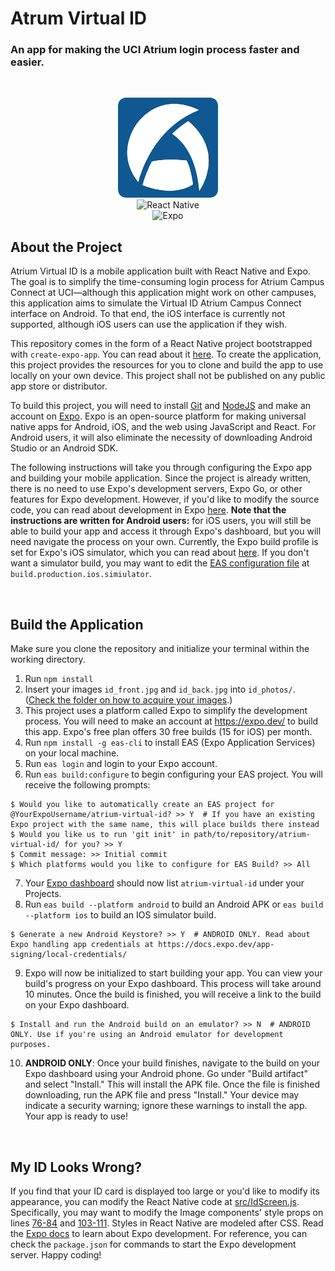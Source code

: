 # Atrum Virtual ID
### An app for making the UCI Atrium login process faster and easier.

<br />
<p align="center">
    <img src="assets/logo.png" alt="Logo" width="160" height="160">
    <br />
    <img src="https://img.shields.io/badge/react_native-%2320232a.svg?style=for-the-badge&logo=react&logoColor=%2361DAFB" alt="React Native"">
    <br />
    <img src="https://img.shields.io/badge/expo-1C1E24?style=for-the-badge&logo=expo&logoColor=#D04A37" alt="Expo"">
</p>

## About the Project

Atrium Virtual ID is a mobile application built with React Native and Expo. The goal is to simplify the time-consuming login process for Atrium Campus Connect at UCI—although this application might work on other campuses, this application aims to simulate the Virtual ID Atrium Campus Connect interface on Android. To that end, the iOS interface is currently not supported, although iOS users can use the application if they wish.

This repository comes in the form of a React Native project bootstrapped with `create-expo-app`. You can read about it [here](https://docs.expo.dev/tutorial/create-your-first-app/). To create the application, this project provides the resources for you to clone and build the app to use locally on your own device. This project shall not be published on any public app store or distributor.

To build this project, you will need to install [Git](https://git-scm.com/) and [NodeJS](https://nodejs.org/en/) and make an account on [Expo](https://expo.dev/). Expo is an open-source platform for making universal native apps for Android, iOS, and the web using JavaScript and React. For Android users, it will also eliminate the necessity of downloading Android Studio or an Android SDK.

The following instructions will take you through configuring the Expo app and building your mobile application. Since the project is already written, there is no need to use Expo's development servers, Expo Go, or other features for Expo development. However, if you'd like to modify the source code, you can read about development in Expo [here](https://docs.expo.dev/overview/). **Note that the instructions are written for Android users:** for iOS users, you will still be able to build your app and access it through Expo's dashboard, but you will need navigate the process on your own. Currently, the Expo build profile is set for Expo's iOS simulator, which you can read about [here](https://docs.expo.dev/build-reference/simulators). If you don't want a simulator build, you may want to edit the [EAS configuration file](eas.json) at `build.production.ios.simiulator`.

<br>

## Build the Application
Make sure you clone the repository and initialize your terminal within the working directory.

1. Run `npm install`
2. Insert your images `id_front.jpg` and `id_back.jpg` into `id_photos/`. ([Check the folder on how to acquire your images](id_photos/).)
3. This project uses a platform called Expo to simplify the development process. You will need to make an account at https://expo.dev/ to build this app. Expo's free plan offers 30 free builds (15 for iOS) per month.
4. Run `npm install -g eas-cli` to install EAS (Expo Application Services) on your local machine.
5. Run `eas login` and login to your Expo account.
6. Run `eas build:configure` to begin configuring your EAS project. You will receive the following prompts:
```console
$ Would you like to automatically create an EAS project for @YourExpoUsername/atrium-virtual-id? >> Y  # If you have an existing Expo project with the same name, this will place builds there instead
$ Would you like us to run 'git init' in path/to/repository/atrium-virtual-id/ for you? >> Y
$ Commit message: >> Initial commit
$ Which platforms would you like to configure for EAS Build? >> All
```
7. Your [Expo dashboard](https://expo.dev) should now list `atrium-virtual-id` under your Projects.
8. Run `eas build --platform android` to build an Android APK or `eas build --platform ios` to build an IOS simulator build.
```console
$ Generate a new Android Keystore? >> Y  # ANDROID ONLY. Read about Expo handling app credentials at https://docs.expo.dev/app-signing/local-credentials/
```
9. Expo will now be initialized to start building your app. You can view your build's progress on your Expo dashboard. This process will take around 10 minutes. Once the build is finished, you will receive a link to the build on your Expo dashboard.
```console
$ Install and run the Android build on an emulator? >> N  # ANDROID ONLY. Use if you're using an Android emulator for development purposes.
```
10. **ANDROID ONLY**: Once your build finishes, navigate to the build on your Expo dashboard using your Android phone. Go under "Build artifact" and select "Install." This will install the APK file. Once the file is finished downloading, run the APK file and press "Install." Your device may indicate a security warning; ignore these warnings to install the app. Your app is ready to use!

<br>

## My ID Looks Wrong?
If you find that your ID card is displayed too large or you'd like to modify its appearance, you can modify the React Native code at [src/IdScreen.js](src/IdScreen.js). Specifically, you may want to modify the Image components' style props on lines [76-84](src/IdScreen.js#L76-L84) and [103-111](src/IdScreen.js#L103-L111). Styles in React Native are modeled after CSS. Read the [Expo docs](https://docs.expo.dev/) to learn about Expo development. For reference, you can check the `package.json` for commands to start the Expo development server. Happy coding!
